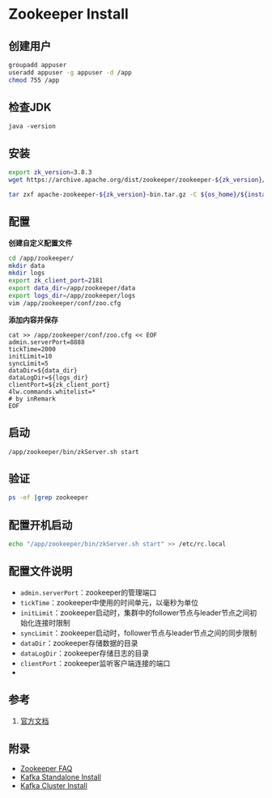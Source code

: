 # Zookeeper Install


## 创建用户

```bash
groupadd appuser
useradd appuser -g appuser -d /app
chmod 755 /app
```

## 检查JDK

```
java -version
```

## 安装

```bash
export zk_version=3.8.3
wget https://archive.apache.org/dist/zookeeper/zookeeper-${zk_version}/apache-zookeeper-${zk_version}-bin.tar.gz

tar zxf apache-zookeeper-${zk_version}-bin.tar.gz -C ${os_home}/${install_folder} --strip=1

```

## 配置

**创建自定义配置文件**
```bash
cd /app/zookeeper/
mkdir data
mkdir logs
export zk_client_port=2181
export data_dir=/app/zookeeper/data
export logs_dir=/app/zookeeper/logs
vim /app/zookeeper/conf/zoo.cfg
```

**添加内容并保存**
```
cat >> /app/zookeeper/conf/zoo.cfg << EOF
admin.serverPort=8888
tickTime=2000
initLimit=10
syncLimit=5
dataDir=${data_dir}
dataLogDir=${logs_dir}
clientPort=${zk_client_port}
4lw.commands.whitelist=*
# by inRemark
EOF
```

## 启动
```
/app/zookeeper/bin/zkServer.sh start
```

## 验证

```bash
ps -ef |grep zookeeper
```

## 配置开机启动

```bash
echo "/app/zookeeper/bin/zkServer.sh start" >> /etc/rc.local
```

## 配置文件说明

* `admin.serverPort`：zookeeper的管理端口
* `tickTime`：zookeeper中使用的时间单元，以毫秒为单位
* `initLimit`：zookeeper启动时，集群中的follower节点与leader节点之间初始化连接时限制
* `syncLimit`：zookeeper启动时，follower节点与leader节点之间的同步限制
* `dataDir`：zookeeper存储数据的目录
* `dataLogDir`：zookeeper存储日志的目录
* `clientPort`：zookeeper监听客户端连接的端口
* 


## 参考

1. [官方文档](https://zookeeper.apache.org/doc/current/zookeeperAdmin.html#sc_zkMulitServerSetup)

## 附录

- [Zookeeper FAQ](zookeeper-faq.md)
- [Kafka Standalone Install](kafka-install.md)
- [Kafka Cluster Install](kafka-cluster-install.md)
